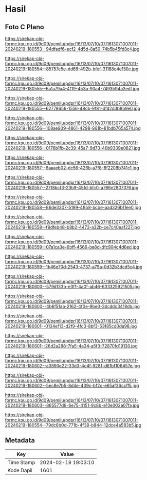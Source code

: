 # Hasil

## Foto C Plano

https://sirekap-obj-formc.kpu.go.id/9d09/pemilu/pdpr/16/13/07/10/07/1613071007011-20240219-180553--94dfadf6-ecf2-4d5d-8a50-74b5b45fd8c4.jpg

https://sirekap-obj-formc.kpu.go.id/9d09/pemilu/pdpr/16/13/07/10/07/1613071007011-20240219-180554--85757c5e-dd66-492b-bfef-31188c4e150c.jpg

https://sirekap-obj-formc.kpu.go.id/9d09/pemilu/pdpr/16/13/07/10/07/1613071007011-20240219-180555--6a1a79a4-4119-453a-90a4-7493594a3edf.jpg

https://sirekap-obj-formc.kpu.go.id/9d09/pemilu/pdpr/16/13/07/10/07/1613071007011-20240219-180555--62778656-1556-48cb-9f81-df42d3b8b9e0.jpg

https://sirekap-obj-formc.kpu.go.id/9d09/pemilu/pdpr/16/13/07/10/07/1613071007011-20240219-180556--108ae909-4861-4298-961b-81bdb765a574.jpg

https://sirekap-obj-formc.kpu.go.id/9d09/pemilu/pdpr/16/13/07/10/07/1613071007011-20240219-180556--0176b1fb-2c39-45a7-9d73-40b9339e0821.jpg

https://sirekap-obj-formc.kpu.go.id/9d09/pemilu/pdpr/16/13/07/10/07/1613071007011-20240219-180557--6aaaeb02-dc56-426b-a7f8-8f2208b741c1.jpg

https://sirekap-obj-formc.kpu.go.id/9d09/pemilu/pdpr/16/13/07/10/07/1613071007011-20240219-180557--27f8bcf3-23b9-45fd-bfc0-a766e2807376.jpg

https://sirekap-obj-formc.kpu.go.id/9d09/pemilu/pdpr/16/13/07/10/07/1613071007011-20240219-180558--86de3307-5199-48b8-bcbe-aad326b11ee0.jpg

https://sirekap-obj-formc.kpu.go.id/9d09/pemilu/pdpr/16/13/07/10/07/1613071007011-20240219-180558--f9dfeb48-b8b2-4473-a32b-ce7c40eaf227.jpg

https://sirekap-obj-formc.kpu.go.id/9d09/pemilu/pdpr/16/13/07/10/07/1613071007011-20240219-180559--07a1ca3e-6bff-4569-be8d-dfc904c4d6ed.jpg

https://sirekap-obj-formc.kpu.go.id/9d09/pemilu/pdpr/16/13/07/10/07/1613071007011-20240219-180559--1b46e70d-2543-4737-a75a-0d32b3dcd5c4.jpg

https://sirekap-obj-formc.kpu.go.id/9d09/pemilu/pdpr/16/13/07/10/07/1613071007011-20240219-180600--579d133b-e3f1-4a0f-ab46-633325921505.jpg

https://sirekap-obj-formc.kpu.go.id/9d09/pemilu/pdpr/16/13/07/10/07/1613071007011-20240219-180600--4b6f51aa-2162-4f0e-9be0-3dcddc3418db.jpg

https://sirekap-obj-formc.kpu.go.id/9d09/pemilu/pdpr/16/13/07/10/07/1613071007011-20240219-180601--0134ef13-d2f9-4fc3-8bf3-53f85cd0da98.jpg

https://sirekap-obj-formc.kpu.go.id/9d09/pemilu/pdpr/16/13/07/10/07/1613071007011-20240219-180601--26d2a288-7fa5-4a34-a5f3-72870fd19130.jpg

https://sirekap-obj-formc.kpu.go.id/9d09/pemilu/pdpr/16/13/07/10/07/1613071007011-20240219-180602--a3890e22-33d0-4c4f-9281-d81bf108457e.jpg

https://sirekap-obj-formc.kpu.go.id/9d09/pemilu/pdpr/16/13/07/10/07/1613071007011-20240219-180602--5ec8e7b5-8d4e-439c-bf2c-e65af36ccff5.jpg

https://sirekap-obj-formc.kpu.go.id/9d09/pemilu/pdpr/16/13/07/10/07/1613071007011-20240219-180603--865577d9-6e75-4151-9c8b-e10e002a07fa.jpg

https://sirekap-obj-formc.kpu.go.id/9d09/pemilu/pdpr/16/13/07/10/07/1613071007011-20240219-180554--79dc8b0d-771b-4f39-b844-12dce4a583b5.jpg


## Metadata

| Key        | Value               |
| ---------- | ------------------- |
| Time Stamp | 2024-02-19 19:03:10 |
| Kode Dapil | 1601                |



